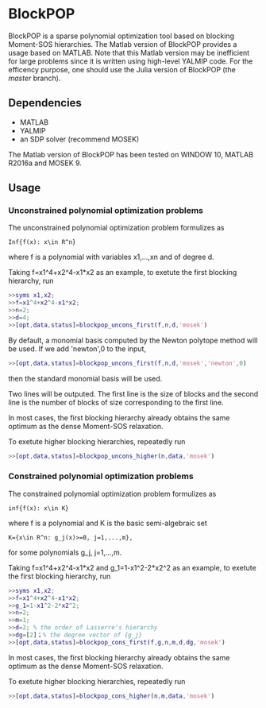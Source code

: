 # BlockPOP
BlockPOP is a sparse polynomial optimization tool based on blocking Moment-SOS hierarchies. The Matlab version of BlockPOP provides a usage based on MATLAB. Note that this Matlab version may be inefficient for large problems since it is written using high-level YALMIP code. For the efficency purpose, one should use the Julia version of BlockPOP (the *master* branch).
## Dependencies
- MATLAB
- YALMIP
- an SDP solver (recommend MOSEK)

The Matlab version of BlockPOP has been tested on WINDOW 10, MATLAB R2016a and MOSEK 9.
## Usage
### Unconstrained polynomial optimization problems
The unconstrained polynomial optimization problem formulizes as
```
Inf{f(x): x\in R^n}
```
where f is a polynomial with variables x1,...,xn and of degree d.

Taking f=x1^4+x2^4-x1\*x2 as an example, to exetute the first blocking hierarchy, run

```matlab
>>syms x1,x2;
>>f=x1^4+x2^4-x1*x2;
>>n=2;
>>d=4;
>>[opt,data,status]=blockpop_uncons_first(f,n,d,'mosek')
```

By default, a monomial basis computed by the Newton polytope method will be used. If we add 'newton',0 to the input,

```matlab
>>[opt,data,status]=blockpop_uncons_first(f,n,d,'mosek','newton',0)
```

then the standard monomial basis will be used.

Two lines will be outputed. The first line is the size of blocks and the second line is the number of blocks of size corresponding to the first line.

In most cases, the first blocking hierarchy already obtains the same optimum as the dense Moment-SOS relaxation.

To exetute higher blocking hierarchies, repeatedly run

```matlab
>>[opt,data,status]=blockpop_uncons_higher(n,data,'mosek')
```

### Constrained polynomial optimization problems
The constrained polynomial optimization problem formulizes as
```
inf{f(x): x\in K}
```
where f is a polynomial and K is the basic semi-algebraic set
```
K={x\in R^n: g_j(x)>=0, j=1,...,m},
```
for some polynomials g_j, j=1,...,m.

Taking f=x1^4+x2^4-x1\*x2 and g_1=1-x1^2-2\*x2^2 as an example, to exetute the first blocking hierarchy, run

```matlab
>>syms x1,x2;
>>f=x1^4+x2^4-x1*x2;
>>g_1=1-x1^2-2*x2^2;
>>n=2;
>>m=1;
>>d=2; % the order of Lasserre's hierarchy
>>dg=[2]；% the degree vector of {g_j}
>>[opt,data,status]=blockpop_cons_first(f,g,n,m,d,dg,'mosek')
```

In most cases, the first blocking hierarchy already obtains the same optimum as the dense Moment-SOS relaxation.

To exetute higher blocking hierarchies, repeatedly run

```matlab
>>[opt,data,status]=blockpop_cons_higher(n,m,data,'mosek')
```
